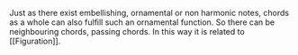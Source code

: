 Just as there exist embellishing, ornamental or non harmonic notes, chords as a whole can also fulfill such an ornamental function. So there can be neighbouring chords, passing chords.
In this way it is related to [[Figuration]].
